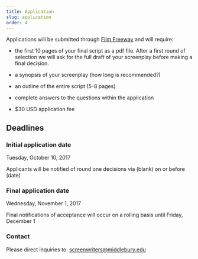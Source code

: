 ```yaml
---
title: Application
slug: application
order: 4
---
```


Applications will be submitted through [Film Freeway](www.filmfreeway.com) and will require:

- the first 10 pages of your final script as a pdf file. After a first round of selection we will ask for the full draft of your screenplay before making a final decision.

- a synopsis of your screenplay (how long is recommended?)

- an outline of the entire script (5-8 pages)

- complete answers to the questions within the application

- $30 USD application fee

## Deadlines

### Initial application date

Tuesday, October 10, 2017

Applicants will be notified of round one decisions via (blank) on or before (date)

### Final application date

Wednesday, November 1, 2017

Final notifications of acceptance will occur on a rolling basis until Friday, December 1

### Contact

Please direct inquiries to: [screenwriters@middlebury.edu](mailto:screenwriters@middlebury.edu)
